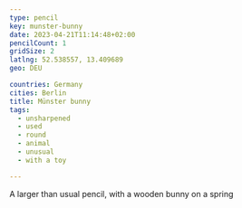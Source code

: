 ```yaml
---
type: pencil
key: munster-bunny
date: 2023-04-21T11:14:48+02:00
pencilCount: 1
gridSize: 2
latlng: 52.538557, 13.409689
geo: DEU

countries: Germany
cities: Berlin
title: Münster bunny
tags:
  - unsharpened
  - used
  - round
  - animal
  - unusual
  - with a toy

---
```


A larger than usual pencil, with a wooden bunny on a spring
